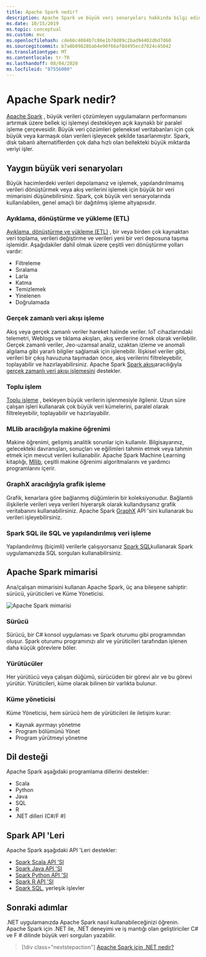 ```yaml
---
title: Apache Spark nedir?
description: Apache Spark ve büyük veri senaryoları hakkında bilgi edinin.
ms.date: 10/15/2019
ms.topic: conceptual
ms.custom: mvc
ms.openlocfilehash: cde66c4084b7c86e1b78d89c2bad94402dbd7d60
ms.sourcegitcommit: b7a8b09828bab4e90f66af8d495ecd7024c45042
ms.translationtype: MT
ms.contentlocale: tr-TR
ms.lasthandoff: 08/04/2020
ms.locfileid: "87556000"
---
```

# <a name="what-is-apache-spark"></a>Apache Spark nedir?

[Apache Spark](https://spark.apache.org/) , büyük verileri çözümleyen uygulamaların performansını artırmak üzere bellek içi işlemeyi destekleyen açık kaynaklı bir paralel işleme çerçevesidir. Büyük veri çözümleri geleneksel veritabanları için çok büyük veya karmaşık olan verileri işleyecek şekilde tasarlanmıştır. Spark, disk tabanlı alternatiflerden çok daha hızlı olan bellekteki büyük miktarda veriyi işler.

## <a name="common-big-data-scenarios"></a>Yaygın büyük veri senaryoları

Büyük hacimlerdeki verileri depolamanız ve işlemek, yapılandırılmamış verileri dönüştürmek veya akış verilerini işlemek için büyük bir veri mimarisini düşünebilirsiniz. Spark, çok büyük veri senaryolarında kullanılabilen, genel amaçlı bir dağıtılmış işleme altyapısıdır.

### <a name="extract-transform-and-load-etl"></a>Ayıklama, dönüştürme ve yükleme (ETL)

[Ayıklama, dönüştürme ve yükleme (ETL)](/azure/architecture/data-guide/relational-data/etl) , bir veya birden çok kaynaktan veri toplama, verileri değiştirme ve verileri yeni bir veri deposuna taşıma işlemidir. Aşağıdakiler dahil olmak üzere çeşitli veri dönüştürme yolları vardır:

* Filtreleme
* Sıralama
* Larla
* Katma
* Temizlemek
* Yinelenen
* Doğrulamada

### <a name="real-time-data-stream-processing"></a>Gerçek zamanlı veri akışı işleme

Akış veya gerçek zamanlı veriler hareket halinde veriler. IoT cihazlarındaki telemetri, Weblogs ve tıklama akışları, akış verilerine örnek olarak verilebilir. Gerçek zamanlı veriler, Jeo-uzamsal analiz, uzaktan izleme ve anomali algılama gibi yararlı bilgiler sağlamak için işlenebilir. İlişkisel veriler gibi, verileri bir çıkış havuzuna taşımadan önce, akış verilerini filtreleyebilir, toplayabilir ve hazırlayabilirsiniz. Apache Spark [Spark akışı](https://spark.apache.org/streaming/)aracılığıyla [gerçek zamanlı veri akışı işlemesini](/azure/architecture/data-guide/big-data/real-time-processing) destekler.

### <a name="batch-processing"></a>Toplu işlem

[Toplu işleme](/azure/architecture/data-guide/big-data/batch-processing) , bekleyen büyük verilerin işlenmesiyle ilgilenir. Uzun süre çalışan işleri kullanarak çok büyük veri kümelerini, paralel olarak filtreleyebilir, toplayabilir ve hazırlayabilir.

### <a name="machine-learning-through-mllib"></a>MLlib aracılığıyla makine öğrenimi

Makine öğrenimi, gelişmiş analitik sorunlar için kullanılır. Bilgisayarınız, gelecekteki davranışları, sonuçları ve eğilimleri tahmin etmek veya tahmin etmek için mevcut verileri kullanabilir. Apache Spark Machine Learning kitaplığı, [Mllib](https://spark.apache.org/mllib/), çeşitli makine öğrenimi algoritmalarını ve yardımcı programlarını içerir.

### <a name="graph-processing-through-graphx"></a>GraphX aracılığıyla grafik işleme

Grafik, kenarlara göre bağlanmış düğümlerin bir koleksiyonudur. Bağlantılı ilişkilerle verileri veya verileri hiyerarşik olarak kullandıysanız grafik veritabanını kullanabilirsiniz. Apache Spark [GraphX](https://spark.apache.org/graphx/) API 'sini kullanarak bu verileri işleyebilirsiniz.

### <a name="sql-and-structured-data-processing-with-spark-sql"></a>Spark SQL ile SQL ve yapılandırılmış veri işleme

Yapılandırılmış (biçimli) verilerle çalışıyorsanız [Spark SQL](https://spark.apache.org/sql/)kullanarak Spark uygulamanızda SQL sorguları kullanabilirsiniz.

## <a name="apache-spark-architecture"></a>Apache Spark mimarisi

Ana/çalışan mimarisini kullanan Apache Spark, üç ana bileşene sahiptir: sürücü, yürüticileri ve Küme Yöneticisi.

![Apache Spark mimarisi](media/spark-architecture.png)

### <a name="driver"></a>Sürücü

Sürücü, bir C# konsol uygulaması ve Spark oturumu gibi programından oluşur. Spark oturumu programınızı alır ve yürüticileri tarafından işlenen daha küçük görevlere böler.

### <a name="executors"></a>Yürütücüler

Her yürütücü veya çalışan düğümü, sürücüden bir görevi alır ve bu görevi yürütür. Yürüticileri, küme olarak bilinen bir varlıkta bulunur.

### <a name="cluster-manager"></a>Küme yöneticisi

Küme Yöneticisi, hem sürücü hem de yürüticileri ile iletişim kurar:

* Kaynak ayırmayı yönetme
* Program bölümünü Yönet
* Program yürütmeyi yönetme

## <a name="language-support"></a>Dil desteği

Apache Spark aşağıdaki programlama dillerini destekler:

* Scala
* Python
* Java
* SQL
* R
* .NET dilleri (C#/F #)

## <a name="spark-apis"></a>Spark API 'Leri

Apache Spark aşağıdaki API 'Leri destekler:

* [Spark Scala API 'SI](https://spark.apache.org/docs/2.2.0/api/scala/index.html)
* [Spark Java API 'SI](https://spark.apache.org/docs/2.2.0/api/java/index.html)
* [Spark Python API 'SI](https://spark.apache.org/docs/2.2.0/api/python/index.html)
* [Spark R API 'SI](https://spark.apache.org/docs/2.2.0/api/R/index.html)
* [Spark SQL](https://spark.apache.org/docs/latest/api/sql/index.html), yerleşik işlevler

## <a name="next-steps"></a>Sonraki adımlar

.NET uygulamanızda Apache Spark nasıl kullanabileceğinizi öğrenin. Apache Spark için .NET ile, .NET deneyimi ve iş mantığı olan geliştiriciler C# ve F # dilinde büyük veri sorguları yazabilir.
> [!div class="nextstepaction"]
> [Apache Spark için .NET nedir?](what-is-apache-spark-dotnet.md)
